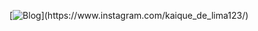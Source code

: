 [![Blog]([https://img.shields.io/badge/Hashnode-2962FF?style=for-the-badge&logo=hashnode&logoColor=white](https://img.shields.io/badge/Instagram-E4405F?style=for-the-badge&logo=instagram&logoColor=white))](https://www.instagram.com/kaique_de_lima123/)
